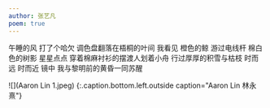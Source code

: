 ```yaml
---
author: 张艺凡
poem: true
---
```


午睡的风 打了个哈欠
调色盘翻落在梧桐的叶间
我看见
橙色的鲸
游过电线杆
棉白色的树影 星星点点
穿着棉麻衬衫的摆渡人划着小舟
行过厚厚的积雪与枯枝
时而远 时而近
镜中 我与黎明前的黄昏一同苏醒

![](Aaron Lin 1.jpeg)
{:.caption.bottom.left.outside caption="Aaron Lin 林永熹"}

